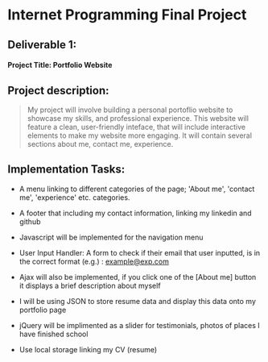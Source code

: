 # Internet Programming Final Project

## Deliverable 1:  

 #### **Project Title:** Portfolio Website

## **Project description:**

> My project will involve building a personal portoflio website to showcase my skills, and professional experience. This website will feature a clean, user-friendly inteface, that will include interactive elements to make my website more engaging. It will contain several sections about me, contact me, experience.

## Implementation Tasks:

* A menu linking to different categories of the page; 'About me', 'contact me', 'experience' etc. categories.

* A footer that including my contact information, linking my linkedin and github

* Javascript will be implemented for the navigation menu

* User Input Handler: A form to check if their email that user inputted, is in the correct format (e.g.) : example@exp.com

* Ajax will also be implemented, if you click one of the [About me] button it displays a brief description about myself

* I will be using JSON to store resume data and display this data onto my portfolio page

* jQuery will be implimented as a slider for testimonials, photos of places I have finished school

* Use local storage linking my CV (resume) 